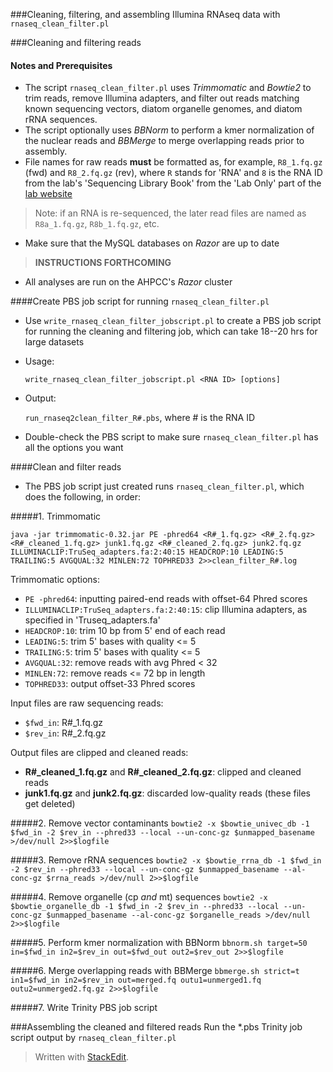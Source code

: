 ###Cleaning, filtering, and assembling Illumina RNAseq data with ``rnaseq_clean_filter.pl``

###Cleaning and filtering reads

#### Notes and Prerequisites
- The script `rnaseq_clean_filter.pl` uses _Trimmomatic_ and _Bowtie2_ to trim reads, remove Illumina adapters, and filter out reads matching known sequencing vectors, diatom organelle genomes, and diatom rRNA sequences.
- The script optionally uses _BBNorm_ to perform a kmer normalization of the nuclear reads and _BBMerge_ to merge overlapping reads prior to assembly.
- File names for raw reads **must** be formatted as, for example, `R8_1.fq.gz` (fwd) and `R8_2.fq.gz` (rev), where `R` stands for 'RNA' and `8` is the RNA ID from the lab's 'Sequencing Library Book' from the 'Lab Only' part of the [lab website](http://alversonlab.com/index.php)

> Note: if an RNA is re-sequenced, the later read files are named as `R8a_1.fq.gz`, `R8b_1.fq.gz`, etc.

- Make sure that the MySQL databases on *Razor* are up to date
>**INSTRUCTIONS FORTHCOMING**

- All analyses are run on the AHPCC's *Razor* cluster

####Create PBS job script for running `rnaseq_clean_filter.pl`

- Use `write_rnaseq_clean_filter_jobscript.pl` to create a PBS job script for running the cleaning and filtering job, which can take 18--20 hrs for large datasets

- Usage:

	`write_rnaseq_clean_filter_jobscript.pl <RNA ID> [options]`

- Output:

    `run_rnaseq2clean_filter_R#.pbs`, where # is the RNA ID

- Double-check the PBS script to make sure `rnaseq_clean_filter.pl` has all the options you want

####Clean and filter reads
- The PBS job script just created runs `rnaseq_clean_filter.pl`, which does the following, in order:

#####1. Trimmomatic

    java -jar trimmomatic-0.32.jar PE -phred64 <R#_1.fq.gz> <R#_2.fq.gz> <R#_cleaned_1.fq.gz> junk1.fq.gz <R#_cleaned_2.fq.gz> junk2.fq.gz ILLUMINACLIP:TruSeq_adapters.fa:2:40:15 HEADCROP:10 LEADING:5 TRAILING:5 AVGQUAL:32 MINLEN:72 TOPHRED33 2>>clean_filter_R#.log

Trimmomatic options:

 - `PE -phred64`: inputting paired-end reads with offset-64 Phred scores
 - `ILLUMINACLIP:TruSeq_adapters.fa:2:40:15`: clip Illumina adapters, as specified in 'Truseq_adapters.fa'
 - `HEADCROP:10`: trim 10 bp from 5' end of each read
 - `LEADING:5`: trim 5' bases with quality <= 5
 - `TRAILING:5`: trim 5' bases with quality <= 5
 - `AVGQUAL:32`: remove reads with avg Phred < 32
 - `MINLEN:72`: remove reads <= 72 bp in length
 - `TOPHRED33`: output offset-33 Phred scores

Input files are raw sequencing reads:

 - `$fwd_in`: R#_1.fq.gz
 - `$rev_in`: R#_2.fq.gz

Output files are clipped and cleaned reads:

 - **R#_cleaned_1.fq.gz**  and  **R#_cleaned_2.fq.gz**: clipped and cleaned reads
 - **junk1.fq.gz** and **junk2.fq.gz**: discarded low-quality reads (these files get deleted)

#####2. Remove vector contaminants
`bowtie2 -x $bowtie_univec_db -1 $fwd_in -2 $rev_in --phred33 --local --un-conc-gz $unmapped_basename >/dev/null 2>>$logfile`

#####3. Remove rRNA sequences
`bowtie2 -x $bowtie_rrna_db -1 $fwd_in -2 $rev_in --phred33 --local --un-conc-gz $unmapped_basename --al-conc-gz $rrna_reads >/dev/null 2>>$logfile`

#####4. Remove organelle (cp _and_ mt) sequences
`bowtie2 -x $bowtie_organelle_db -1 $fwd_in -2 $rev_in --phred33 --local --un-conc-gz $unmapped_basename --al-conc-gz $organelle_reads >/dev/null 2>>$logfile`

#####5. Perform kmer normalization with BBNorm
`bbnorm.sh target=50 in=$fwd_in in2=$rev_in out=$fwd_out out2=$rev_out 2>>$logfile`

#####6. Merge overlapping reads with BBMerge
`bbmerge.sh strict=t in1=$fwd_in in2=$rev_in out=merged.fq outu1=unmerged1.fq outu2=unmerged2.fq.gz 2>>$logfile`

#####7. Write Trinity PBS job script


###Assembling the cleaned and filtered reads
    Run the *.pbs Trinity job script output by ``rnaseq_clean_filter.pl``

> Written with [StackEdit](https://stackedit.io/).
